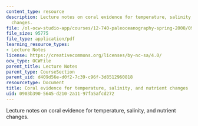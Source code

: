 ```yaml
---
content_type: resource
description: Lecture notes on coral evidence for temperature, salinity, and nutrient
  changes.
file: /ol-ocw-studio-app/courses/12-740-paleoceanography-spring-2008/0903b3905645d2102a1197fa5afcd272_lec13.pdf
file_size: 95775
file_type: application/pdf
learning_resource_types:
- Lecture Notes
license: https://creativecommons.org/licenses/by-nc-sa/4.0/
ocw_type: OCWFile
parent_title: Lecture Notes
parent_type: CourseSection
parent_uid: d409d56e-d0f2-7c39-c96f-3d8512960818
resourcetype: Document
title: Coral evidence for temperature, salinity, and nutrient changes
uid: 0903b390-5645-d210-2a11-97fa5afcd272
---
```

Lecture notes on coral evidence for temperature, salinity, and nutrient changes.